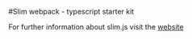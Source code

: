 #Slim webpack - typescript starter kit

For further information about slim.js visit the [website](http://slimjs.com)
